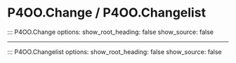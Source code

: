 # P4OO.Change / P4OO.Changelist

::: P4OO.Change
    options:
      show_root_heading: false
      show_source: false

---

::: P4OO.Changelist
    options:
      show_root_heading: false
      show_source: false
